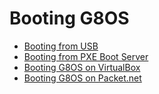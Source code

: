 # Booting G8OS

* [Booting from USB](usb.md)
* [Booting from PXE Boot Server](pxe.md)
* [Booting G8OS on VirtualBox](virtualbox.md)
* [Booting G8OS on Packet.net](ays.md)
